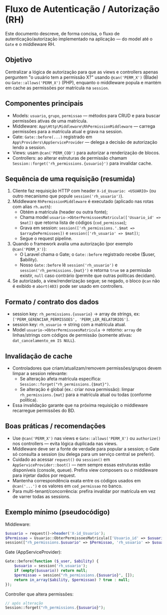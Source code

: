 # Fluxo de Autenticação / Autorização (RH)

Este documento descreve, de forma concisa, o fluxo de autenticação/autorização implementado na aplicação — do model até o `Gate` e o middleware RH. 

## Objetivo
Centralizar a lógica de autorização para que as views e controllers apenas perguntem "o usuário tem a permissão X?" usando `@can('PERM_X')` (Blade) ou `Gate::allows('PERM_X')` (PHP), enquanto o middleware popula e mantém em cache as permissões por matrícula na `session`.

## Componentes principais
- Models: `usuario`, `grupo`, `permissao` — métodos para CRUD e para buscar permissões ativas de uma matrícula.
- Middleware: `App\Http\Middleware\RhPermissionMiddleware` — carrega permissões para a matrícula atual e grava na session.
- Gate: `Gate::before(...)` registrado em `App\Providers\AppServiceProvider` — delega a decisão de autorização lendo a session.
- Views: usam `@can('PERM_COD')` para autorizar a renderização de blocos.
- Controllers: ao alterar estruturas de permissão chamam `Session::forget('rh_permissions.{usuario}')` para invalidar cache.

## Sequência de uma requisição (resumida)
1. Cliente faz requisição HTTP com header `X-id_Usuario: <USUARIO>` (ou outro mecanismo que popule `session('rh_usuario')`).
2. Middleware `RhPermissionMiddleware` é executado (aplicado nas rotas com alias `rh.auth`):
   - Obtém a matrícula (header ou outra fonte);
   - Chama model `usuario->ObterPermissoesMatricula(['Usuario_id' => $mat])` que retorna lista de códigos (`cod_permissao`);
   - Grava em session: `session(['rh_permissions.'.$mat => $arrayDePermissoes])` e `session(['rh_usuario' => $mat])`;
   - Segue o request pipeline.
3. Quando o framework avalia uma autorização (por exemplo `@can('PERM_X')`):
   - O Laravel chama o Gate; o `Gate::before` registrado recebe ($user, $ability).
   - Nosso `Gate::before` lê `session('rh_usuario')` e `session('rh_permissions.{mat}')` e retorna `true` se a permissão existir, `null` caso contrário (permite que outras políticas decidam).
4. Se autorizado, a view/renderização segue; se negado, o bloco `@can` não é exibido e `abort(403)` pode ser usado em controllers.

## Formato / contrato dos dados
- session key: `rh_permissions.{usuario}` → array de strings, ex: `['PERM_GERENCIAR_PERMISSOES', 'PERM_LER_RELATORIOS']`.
- session key: `rh_usuario` → string com a matrícula atual.
- Model `usuario->ObterPermissoesMatricula` → retorno: `array` de linhas/strings com códigos de permissão (somente ativas: `dat_cancelamento_em IS NULL`).

## Invalidação de cache
- Controladores que criam/atualizam/removem permissões/grupos devem limpar a session relevante:
  - Se alteração afeta matrícula específica: `Session::forget("rh_permissions.{$mat}")`.
  - Se alteração é global (ex.: criar nova permissão): limpar `rh_permissions.{mat}` para a matrícula atual ou todas (conforme política).
- Essa invalidação garante que na próxima requisição o middleware recarregue permissões do BD.

## Boas práticas / recomendações
- Use `@can('PERM_X')` nas views e `Gate::allows('PERM_X')` ou `authorize()` nos controllers — evita lógica duplicada nas views.
- Middleware deve ser a fonte de verdade para popular a session; o Gate só consulta a session (ou delega para um serviço central se preferir).
- Cuidado ao acessar `request()` ou `session()` em `AppServiceProvider::boot()` — nem sempre essas estruturas estão disponíveis (console, queue). Prefira view composers ou o middleware para injetar dados por request.
- Mantenha correspondência exata entre os códigos usados em `@can('...')` e os valores em `cod_permissao` no banco.
- Para multi-tenant/concorrência: prefira invalidar por matrícula em vez de varrer todas as sessions.



## Exemplo mínimo (pseudocódigo)

Middleware:
```php
$usuario = request()->header('X-id_Usuario');
$Permissao = Usuario::ObterPermissoesMatricula(['Usuario_id' => $usuario]);
session(["rh_permissions.$usuario" => $Permissao, 'rh_usuario' => $usuario]);
```

Gate (AppServiceProvider):
```php
Gate::before(function ($_user, $ability) {
    $usuario = session('rh_usuario');
    if (empty($usuario)) return null;
    $permissao = session("rh_permissions.{$usuario}", []);
    return in_array($ability, $permissao) ? true : null;
});
```

Controller que altera permissões:
```php
// após alteração
Session::forget("rh_permissions.{$usuario}");
``` 
